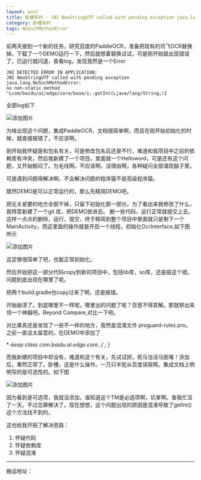 ```yaml
---
layout: post
title: 卧槽系列 - JNI NewStringUTF called with pending exception java.lang.NoSuchMethodError 或许并不是你想的那样
category: 卧槽系列
tags: NoSuchMethodError
---
```


<!-- * content -->
<!-- {:toc} -->

前两天接到一个新的任务，研究百度的PaddleOCR，准备把现有的讯飞OCR替换掉。下载了一个DEMO运行一下，然后就想着替换试试，可是刚开始就出现错误了，已运行就闪退，查看log，发现竟然是一个Error
```
JNI DETECTED ERROR IN APPLICATION:
JNI NewStringUTF called with pending exception java.lang.NoSuchMethodError:
no non-static method "Lcom/baidu/ai/edge/core/base/i;.getInt(Ljava/lang/String;)I
```

全部log如下


![添加图片](../../../../images/jni_nosuchmethoderror.png)


为啥出现这个问题，集成PaddleOCR，文档很简单啊，而且在刚开始初始化的时候，就直接报错了，不应该啊。

刚开始我怀疑是和包名有关，可是修改包名后还是不行，难道和我项目中之前的依赖库有冲突，然后我新建了一个项目，里面就一个Helloword，可是还有这个问题，又开始郁闷了。为毛线啊。不应该啊。没理由啊，各种疑问全部涌现脑子里。

可是遇到问题得解决啊。不会解决问题的程序猿不是高级程序猿。

既然DEMO是可以正常运行的，那么先精简DEMO吧。

把无关紧要的地方全部干掉，只留下初始化那一部分。为了看出来我修改了什么，我特意新建了一个git 库，把DEMO放进去。 删一些代码，运行正常就提交上去。这样一点点的删除，运行，提交，终于精简到整个项目中里面就只是剩下一个MainActivity，而这里面的操作就是开启一个线程，初始化OcrInterface,如下图所示

![添加图片](../../../../images/paddle_ocr_demo.png)

这足够很简单了吧，也能正常初始化。

然后开始把这一部分代码copy到新的项目中，包括lib库，so库，还是报这个错。问题到底出现在哪里了呢。

把两个build.gradle也copy过来了啊，还是报错。

开始崩溃了。到底哪里不一样呢。哪里出的问题了呢？百思不得其解。那就祭出来领一个神器吧。Beyond Compare,对比一下吧。

对比果真还是发现了一些不一样的地方，竟然是混淆文件 proguard-rules.pro。之前一直没太留意的，在DEMO中添加了

**-keep class com.baidu.ai.edge.core.*.*{ *; }**

而我新建的项目中却没有，难道和这个有关，先试试把，死马当活马医咯！添加后，果然正常了。卧槽。这是什么操作。一万只羊驼从百度误我啊。集成文档上明明写的是可选性的。如下图

![添加图片](../../../../images/paddle_ocr_baidu.png)

因为看到是可选项，我就没添加，谁知道这个TM是必选项啊，坑爹啊。害我忙活了一天。不过总算解决了。现在想想，这个问题出现的原因是混淆导致了getInt()这个方法找不到的。


这也给我开拓了解决思路：
1. 怀疑代码
2. 怀疑依赖库
3. 怀疑混淆


---
搬运地址：    
